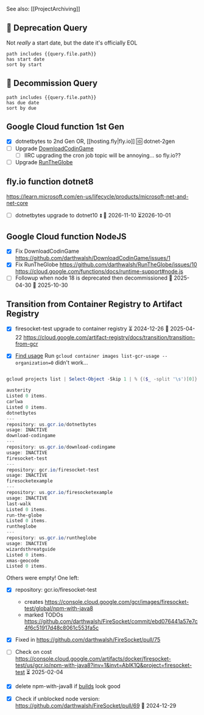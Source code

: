 See also: [[ProjectArchiving]]
## 🛫 Deprecation Query
Not *really* a start date, but the date it's officially EOL
```tasks
path includes {{query.file.path}}
has start date
sort by start
```

## 📅 Decommission Query
```tasks
path includes {{query.file.path}}
has due date
sort by due
```

## Google Cloud function 1st Gen
- [x] dotnetbytes to 2nd Gen OR, [[hosting.fly|fly.io]] 🆔 dotnet-2gen
- [ ] Upgrade [DownloadCodinGame](https://github.com/darthwalsh/DownloadCodinGame/blob/b11bcf8befb24c69872e16b82edd235189f854c4/feed/functions/index.js#L1)
	- [ ] IIRC upgrading the cron job topic will be annoying... so fly.io??
- [ ] Upgrade [RunTheGlobe](https://github.com/darthwalsh/RunTheGlobe/blob/e88a0a93157832a199485f06be7135d068a3e682/functions/index.js#L2)
## fly.io function dotnet8
https://learn.microsoft.com/en-us/lifecycle/products/microsoft-net-and-net-core
- [ ] dotnetbytes upgrade to dotnet10 ⏫  🛫 2026-11-10 ⏳2026-10-01
## Google Cloud function NodeJS
- [x] Fix DownloadCodinGame https://github.com/darthwalsh/DownloadCodinGame/issues/1
- [x] Fix RunTheGlobe https://github.com/darthwalsh/RunTheGlobe/issues/10
https://cloud.google.com/functions/docs/runtime-support#node.js
- [ ] Followup when node 18 is deprecated then decommissioned 🛫 2025-04-30  📅 2025-10-30

## Transition from Container Registry to Artifact Registry 
- [x] firesocket-test upgrade to container registry ⏳ 2024-12-26 📅 2025-04-22
https://cloud.google.com/artifact-registry/docs/transition/transition-from-gcr

- [x] [Find usage](https://cloud.google.com/artifact-registry/docs/transition/check-gcr-usage#organization) 
Run `gcloud container images list-gcr-usage --organization=0` didn't work...
```powershell

gcloud projects list | Select-Object -Skip 1 | % {($_ -split '\s')[0]} | % {$_; gcloud container images list-gcr-usage --project=$_}

austerity
Listed 0 items.
carlwa
Listed 0 items.
dotnetbytes
---
repository: us.gcr.io/dotnetbytes
usage: INACTIVE
download-codingame
---
repository: us.gcr.io/download-codingame
usage: INACTIVE
firesocket-test
---
repository: gcr.io/firesocket-test
usage: INACTIVE
firesocketexample
---
repository: us.gcr.io/firesocketexample
usage: INACTIVE
last-walk
Listed 0 items.
run-the-globe
Listed 0 items.
runtheglobe
---
repository: us.gcr.io/runtheglobe
usage: INACTIVE
wizardsthreatguide
Listed 0 items.
xmas-geocode
Listed 0 items.
```
Others were empty! One left:
- [x] repository: gcr.io/firesocket-test
	- creates https://console.cloud.google.com/gcr/images/firesocket-test/global/npm-with-java8
	- marked TODOs https://github.com/darthwalsh/FireSocket/commit/ebd076441a57e7c4f6c51917d48c8061c553fa5c
- [x] Fixed in https://github.com/darthwalsh/FireSocket/pull/75 
- [ ] Check on cost https://console.cloud.google.com/artifacts/docker/firesocket-test/us/gcr.io/npm-with-java8?inv=1&invt=AblK1Q&project=firesocket-test ⏳ 2025-02-04 
- [x] delete npm-with-java8 if [builds](https://console.cloud.google.com/cloud-build/builds?project=firesocket-test&invt=AblLDQ&inv=1) look good
- [x] Check if unblocked node version: https://github.com/darthwalsh/FireSocket/pull/69 🛫 2024-12-29


